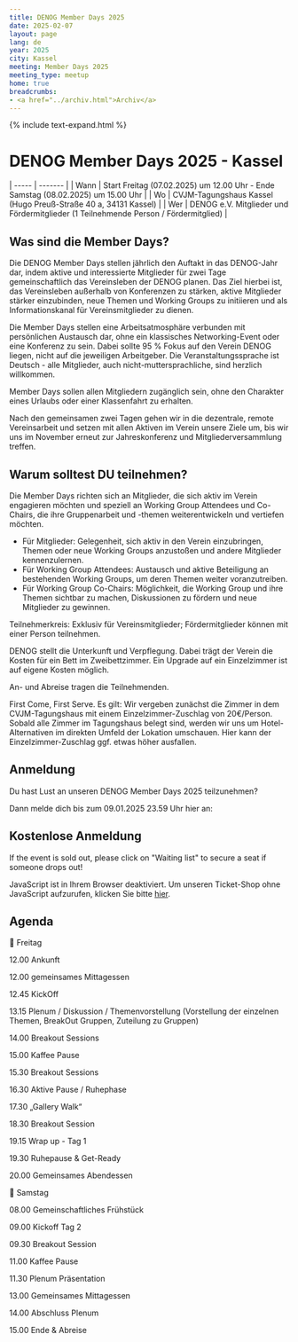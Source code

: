 ```yaml
---
title: DENOG Member Days 2025
date: 2025-02-07
layout: page
lang: de
year: 2025
city: Kassel
meeting: Member Days 2025
meeting_type: meetup
home: true
breadcrumbs:
- <a href="../archiv.html">Archiv</a>
---
```


{% include text-expand.html %}


# DENOG Member Days 2025 - Kassel

| ----- | ------- |
| Wann  | Start Freitag (07.02.2025) um 12.00 Uhr - Ende Samstag (08.02.2025) um 15.00 Uhr | 
| Wo    | CVJM-Tagungshaus Kassel (Hugo Preuß-Straße 40 a, 34131 Kassel) |
| Wer   | DENOG e.V. Mitglieder und Fördermitglieder (1 Teilnehmende Person / Fördermitglied) |

## Was sind die Member Days? 
Die DENOG Member Days stellen jährlich den Auftakt in das DENOG-Jahr dar, indem aktive und interessierte Mitglieder für zwei Tage gemeinschaftlich das Vereinsleben der DENOG planen. Das Ziel hierbei ist, das Vereinsleben außerhalb von Konferenzen zu stärken, aktive Mitglieder stärker einzubinden, neue Themen und Working Groups zu initiieren und als Informationskanal für Vereinsmitglieder zu dienen.

Die Member Days stellen eine Arbeitsatmosphäre verbunden mit persönlichen Austausch dar, ohne ein klassisches Networking-Event oder eine Konferenz zu sein. Dabei sollte 95 % Fokus auf den Verein DENOG liegen, nicht auf die jeweiligen Arbeitgeber. Die Veranstaltungssprache ist Deutsch - alle Mitglieder, auch nicht-muttersprachliche, sind herzlich willkommen.

Member Days sollen allen Mitgliedern zugänglich sein, ohne den Charakter eines Urlaubs oder einer Klassenfahrt zu erhalten.

Nach den gemeinsamen zwei Tagen gehen wir in die dezentrale, remote Vereinsarbeit und setzen mit allen Aktiven im Verein unsere Ziele um, bis wir uns im November erneut zur Jahreskonferenz und Mitgliederversammlung treffen.

## Warum solltest DU teilnehmen? 
Die Member Days richten sich an Mitglieder, die sich aktiv im Verein engagieren möchten und speziell an Working Group Attendees und Co-Chairs, die ihre Gruppenarbeit und -themen weiterentwickeln und vertiefen möchten.

- Für Mitglieder: Gelegenheit, sich aktiv in den Verein einzubringen, Themen oder neue Working Groups anzustoßen und andere Mitglieder kennenzulernen.
- Für Working Group Attendees: Austausch und aktive Beteiligung an bestehenden Working Groups, um deren Themen weiter voranzutreiben.
- Für Working Group Co-Chairs: Möglichkeit, die Working Group und ihre Themen sichtbar zu machen, Diskussionen zu fördern und neue Mitglieder zu gewinnen.

Teilnehmerkreis: Exklusiv für Vereinsmitglieder; Fördermitglieder können mit einer Person teilnehmen.

DENOG stellt die Unterkunft und Verpflegung. Dabei trägt der Verein die Kosten für ein Bett im Zweibettzimmer. Ein Upgrade auf ein Einzelzimmer ist auf eigene Kosten möglich. 

An- und Abreise tragen die Teilnehmenden.

First Come, First Serve. Es gilt: Wir vergeben zunächst die Zimmer in dem CVJM-Tagungshaus mit einem Einzelzimmer-Zuschlag von 20€/Person. Sobald alle Zimmer im Tagungshaus belegt sind, werden wir uns um Hotel-Alternativen im direkten Umfeld der Lokation umschauen. Hier kann der Einzelzimmer-Zuschlag ggf. etwas höher ausfallen. 


## Anmeldung

Du hast Lust an unseren DENOG Member Days 2025 teilzunehmen?

 
Dann melde dich bis zum 09.01.2025 23.59 Uhr hier an:

## Kostenlose Anmeldung 

If the event is sold out, please click on "Waiting list" to secure a seat if someone drops out! 

<pretix-widget event="https://pretix.eu/denog/member2025/"></pretix-widget>
<noscript>
   <div class="pretix-widget">
        <div class="pretix-widget-info-message">
            JavaScript ist in Ihrem Browser deaktiviert. Um unseren Ticket-Shop ohne JavaScript aufzurufen, klicken Sie bitte <a target="_blank" rel="noopener" href="https://pretix.eu/denog/denogmeetup24-04/">hier</a>.
        </div>
    </div>
</noscript>


## Agenda


📅 Freitag

12.00 	Ankunft

12.00 	gemeinsames Mittagessen			

12.45	KickOff						

13.15	Plenum / Diskussion / Themenvorstellung  (Vorstellung der einzelnen Themen, BreakOut Gruppen, Zuteilung zu Gruppen)

14.00	Breakout Sessions				

15.00	Kaffee Pause					

15.30	Breakout Sessions 			

16.30	Aktive Pause / Ruhephase			

17.30	„Gallery Walk“ 			

18.30	Breakout Session 			

19.15	Wrap up - Tag 1					

19.30	Ruhepause & Get-Ready

20.00	Gemeinsames Abendessen

		

📅 Samstag

08.00   Gemeinschaftliches Frühstück

09.00	Kickoff Tag 2

09.30	Breakout Session 			

11.00	Kaffee Pause

11.30	Plenum Präsentation				

13.00 	Gemeinsames Mittagessen			

14.00 	Abschluss Plenum				

15.00	Ende & Abreise 
